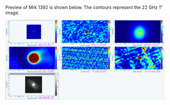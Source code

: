 Preview of Mrk 1392 is shown below. The contours represent the 22 GHz 1" image. 

![Mrk1392.png](Mrk1392.png "Mrk1392")

